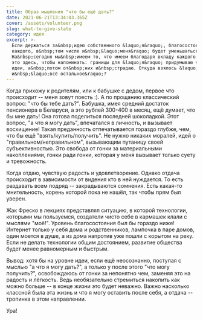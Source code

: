 ```yaml
---
title: Образ мышления "что бы ещё дать?"
date: 2021-06-21T13:34:03.365Z
cover: /assets/volunteer.png
slug: what-to-give-state
category: идея
excerpt: >-
  Если держаться за&nbsp;идею собственного &laquo;я&raquo;, благосостояние
  каждого, в&nbsp;том числе и&nbsp;&laquo;меня&raquo; будет уменьшаться.
  На&nbsp;сегодня мы&nbsp;имеем то, что имеем благодаря вкладу каждого. Закреплю
  это здесь, чтобы напоминать: границы для &laquo;я&raquo; придумываю через
  идеи, а&nbsp;потом от&nbsp;них и&nbsp;страдаю. Откуда взялось &laquo;я&raquo;
  и&nbsp;&laquo;всё остальное&raquo;?
---
```

Когда прихожу к родителям, или к бабушке с дедом, первое что происходит -- меня зовут поесть :). А по прощанию классический вопрос: "что бы тебе дать?". Бабушка, имея средний достаток пенсионера в Беларуси, а это рублей 300-400 в месяц, ещё думает, что бы мне дать! Она готова поделиться последней шоколадкой. Этот вопрос, "а что я могу дать", впечатался в личность, и вызывает восхищение! Такая преданность отпечатывается гораздо глубже, чем, что бы ещё "взять/купить/получить". Не нужно никаких моралей, идей о "правильном/неправильном", вызывающим путаницу своей субъективностью. Это свобода от гонки за материальными накоплениями, гонки ради гонки, которая у меня вызывает только суету и тревожность.

Когда отдаю, чувствую радость и удовлетворение. Однако отдача происходит в зависимости от видения кто в ней нуждается. То есть раздавать всем подряд -- закрадываются сомнения. Есть какая-то мнительность, корень которой пока не нашёл, так чтобы прям был уверен.

Жак Фреско в лекциях представлял ситуацию, в которой технологии, которыми мы пользуемся, создатели чисто себе в кармашек клали с мыслями "моё!". Уровень благосостояния был бы гораздо ниже! Интернет только у себя дома и родственников, лампочка в паре домов, один моется в душе, а из дома напротив уже пошли с корытом на реку. Если не делать технологии общим достоянием, развитие общества будет менее равномерным и быстрым.

Вывод: хотя бы на уровне идеи, если ещё неосознанно, поступая с мыслью "а что я могу дать?", а только у после этого "что могу получить?", освобождаюсь от гонки за непонятно чем, заменяя это на радость и лёгкость. Ведь необязательно стремиться накопить как можно больше -- в конце жизни это будет неважно. Важно насколько классной была эта жизнь и что я могу оставить после себя, а отдача -- тропинка в этом направлении.

Ура!
